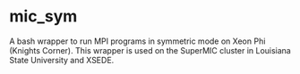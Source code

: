 # mic_sym
A bash wrapper to run MPI programs in symmetric mode on Xeon Phi (Knights Corner). This wrapper is used on the SuperMIC cluster in Louisiana State University and XSEDE. 

